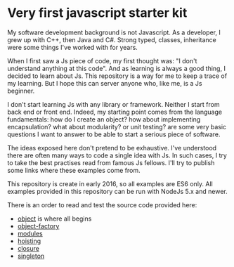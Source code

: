 # Very first javascript starter kit

My software development background is not Javascript. As a developer, I grew up with C++, then Java and C#. Strong typed, classes, inheritance were some things I've worked with for years.

When I first saw a Js piece of code, my first thought was: "I don't understand anything at this code". And as learning is always a good thing, I decided to learn about Js. This repository is a way for me to keep a trace of
my learning. But I hope this can server anyone who, like me, is a Js beginner.

I don't start learning Js with any library or framework. Neither I start from back end or front end. Indeed, my starting point comes from the language fundamentals: how do I create an object? how about implementing encapsulation? what about modularity?
or unit testing? are some very basic questions I want to answer to be able to start a serious piece of software.

The ideas exposed here don't pretend to be exhaustive. I've understood there are often many ways to code a single idea with Js. In such cases, I try to take the best practises read from famous Js fellows. I'll try to publish some links where these examples come from.

This repository is create in early 2016, so all examples are ES6 only. All examples provided in this repository can be run with NodeJs 5.x and newer.

There is an order to read and test the source code provided here:
- [object](https://github.com/romu70/very-first-js-starter-kit/tree/master/object) is where all begins
- [object-factory](https://github.com/romu70/very-first-js-starter-kit/tree/master/object-factory)
- [modules](https://github.com/romu70/very-first-js-starter-kit/tree/master/modules)
- [hoisting](https://github.com/romu70/very-first-js-starter-kit/tree/master/hoisting)
- [closure](https://github.com/romu70/very-first-js-starter-kit/tree/master/closure)
- [singleton](https://github.com/romu70/very-first-js-starter-kit/tree/master/singleton)

